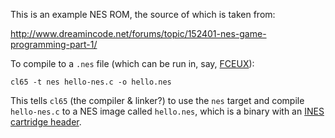 This is an example NES ROM, the source of which is taken from:

http://www.dreamincode.net/forums/topic/152401-nes-game-programming-part-1/

To compile to a `.nes` file (which can be run in, say,
[FCEUX](http://www.fceux.com/web/download.html)):

    cl65 -t nes hello-nes.c -o hello.nes

This tells `cl65` (the compiler & linker?) to use the `nes` target and compile
`hello-nes.c` to a NES image called `hello.nes`, which is a binary with an
[INES cartridge header](http://wiki.nesdev.com/w/index.php/INES).

